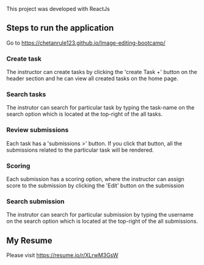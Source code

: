 This project was developed with ReactJs

## Steps to run the application

Go to https://chetanrule123.github.io/Image-editing-bootcamp/

### Create task

The instructor can create tasks by clicking the 'create Task +' button on the header section and he can view all created tasks on the home page. 

### Search tasks

The instrutor can search for particular task by typing the task-name on the search option which is located at the top-right of the all tasks.

### Review submissions

Each task has a 'submissions >' button. If you click that button, all the submissions related to the particular task will be rendered.

### Scoring

Each submission has a scoring option, where the instructor can assign score to the submission by clicking the 'Edit' button on the submission

### Search submission

The instrutor can search for particular submission by typing the username on the search option which is located at the top-right of the all submissions.

## My Resume

Please visit https://resume.io/r/XLrwM3GsW
